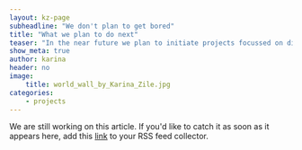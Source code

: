 ```yaml
---
layout: kz-page
subheadline: "We don't plan to get bored"
title: "What we plan to do next"
teaser: "In the near future we plan to initiate projects focussed on different stages of the waste management process - from informing the design of products that will eventually become waste to new recycling techniques and international waste trade. These projects will be guided by the in depth research we do. Many waste management challenges are similar in different countries all across the globe; therefore we will increase our impact by sharing what we've learnt and actively learning from others."
show_meta: true
author: karina
header: no
image:
    title: world_wall_by_Karina_Zile.jpg
categories:
    - projects
---
```


We are still working on this article. If you'd like to catch it as soon as it appears here, add this <a href="https://samudra.world/feed.xml" target="_blank">link</a> to your RSS feed collector.
